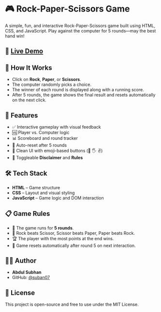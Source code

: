 # 🎮 Rock-Paper-Scissors Game

A simple, fun, and interactive Rock-Paper-Scissors game built using HTML, CSS, and JavaScript. Play against the computer for 5 rounds—may the best hand win!

## 🔗 [Live Demo](https://suban07.github.io/Rock-Paper-Scissors/)

## 🧩 How It Works

- Click on **Rock**, **Paper**, or **Scissors**.
- The computer randomly picks a choice.
- The winner of each round is displayed along with a running score.
- After 5 rounds, the game shows the final result and resets automatically on the next click.

## 🚀 Features

- ✅ Interactive gameplay with visual feedback
- 🆚 Player vs. Computer logic
- 📊 Scoreboard and round tracker
- 🔁 Auto-reset after 5 rounds
- 🎨 Clean UI with emoji-based buttons (💪 🖐️ ✌️)
- 📜 Toggleable **Disclaimer** and **Rules**

## 🛠️ Tech Stack

- **HTML** – Game structure
- **CSS** – Layout and visual styling
- **JavaScript** – Game logic and DOM interaction

## 📋 Game Rules

- 🎯 The game runs for **5 rounds**.
- 🧠 Rock beats Scissor, Scissor beats Paper, Paper beats Rock.
- 🏆 The player with the most points at the end wins.
- 🔄 Game resets automatically after round 5 on next interaction.

## 🧑‍💻 Author

- **Abdul Subhan**
- GitHub: [@suban07](https://github.com/suban07)

## 📄 License

This project is open-source and free to use under the MIT License.

